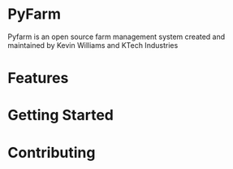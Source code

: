 # PyFarm

Pyfarm is an open source farm management system created and maintained by
Kevin Williams and KTech Industries

# Features

# Getting Started

# Contributing

